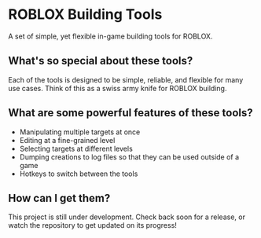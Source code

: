 # ROBLOX Building Tools
A set of simple, yet flexible in-game building tools for ROBLOX.

## What's so special about these tools?
Each of the tools is designed to be simple, reliable, and flexible for many use cases. Think of this as a swiss army knife for ROBLOX building.

## What are some powerful features of these tools?
* Manipulating multiple targets at once
* Editing at a fine-grained level
* Selecting targets at different levels
* Dumping creations to log files so that they can be used outside of a game
* Hotkeys to switch between the tools

## How can I get them?
This project is still under development. Check back soon for a release, or watch the repository to get updated on its progress!